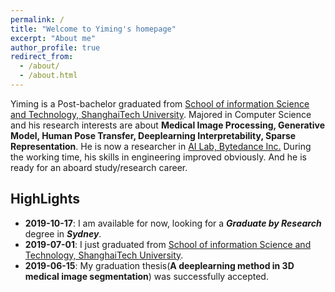 ```yaml
---
permalink: /
title: "Welcome to Yiming's homepage"
excerpt: "About me"
author_profile: true
redirect_from: 
  - /about/
  - /about.html
---
```


Yiming is a Post-bachelor graduated from [School of information Science and Technology, ShanghaiTech University](http://sist.shanghaitech.edu.cn/). Majored in Computer Science and his research interests are about **Medical Image Processing, Generative Model, Human Pose Transfer, Deeplearning Interpretability, Sparse Representation**. He is now a researcher in [AI Lab, Bytedance Inc.](https://ailab.bytedance.com/) During the working time, his skills in engineering improved obviously. And he is ready for an aboard study/research career.

## HighLights

- __2019-10-17__:	I am available for now, looking for a ***Graduate by Research*** degree in ***Sydney***.
- __2019-07-01__:	I just graduated from [School of information Science and Technology, ShanghaiTech University](http://sist.shanghaitech.edu.cn/).
- __2019-06-15__:	My graduation thesis(**A deeplearning method in 3D medical image segmentation**) was successfully accepted.